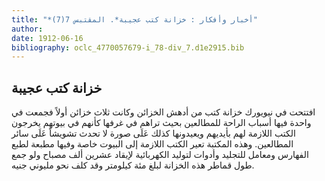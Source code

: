 ```yaml
---
title: "*أخبار وأفكار : خزانة كتب عجيبة*. المقتبس 7(7)"
author: 
date: 1912-06-16
bibliography: oclc_4770057679-i_78-div_7.d1e2915.bib
---
```




##  خزانة كتب عجيبة 


 افتتحت في نيويورك خزانة كتب من أدهش الخزائن وكانت  ثلاث  خزائن أولاً فجمعت في واحدة فيها أسباب الراحة للمطالعين بحيث تراهم في غرفها كأنهم في بيوتهم يخرجون الكتب اللازمة لهم بأيديهم ويعيدونها كذلك عَلَى صورة لا تحدث تشويشاً عَلَى سائر المطالعين. وهذه المكتبة تعير الكتب اللازمة إلى البيوت خاصة وفيها مطبعة لطبع الفهارس ومعامل للتجليد وأدوات لتوليد الكهربائية لإيقاد  عشرين  ألف  مصباح ولو جمع طول قماطر هذه الخزانة لبلغ  مئة  كيلومتر وقد كلف نحو مليوني جنيه. 
